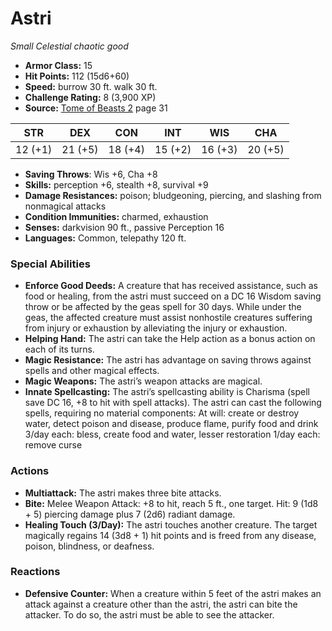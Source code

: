 # Astri

*Small* *Celestial* *chaotic good*

- **Armor Class:** 15
- **Hit Points:** 112 (15d6+60)
- **Speed:** burrow 30 ft. walk 30 ft.
- **Challenge Rating:** 8 (3,900 XP)
- **Source:** [Tome of Beasts 2](https://koboldpress.com/kpstore/product/tome-of-beasts-2-for-5th-edition) page 31

| STR | DEX | CON | INT | WIS | CHA |
| --- | --- | --- | --- | --- | --- |
| 12 (+1) | 21 (+5) | 18 (+4) | 15 (+2) | 16 (+3) | 20 (+5) |

- **Saving Throws**: Wis +6, Cha +8
- **Skills:** perception +6, stealth +8, survival +9
- **Damage Resistances:** poison; bludgeoning, piercing, and slashing from nonmagical attacks
- **Condition Immunities:** charmed, exhaustion
- **Senses:** darkvision 90 ft., passive Perception 16
- **Languages:** Common, telepathy 120 ft.
### Special Abilities
- **Enforce Good Deeds:** A creature that has received assistance, such as food or healing, from the astri must succeed on a DC 16 Wisdom saving throw or be affected by the geas spell for 30 days. While under the geas, the affected creature must assist nonhostile creatures suffering from injury or exhaustion by alleviating the injury or exhaustion.
- **Helping Hand:** The astri can take the Help action as a bonus action on each of its turns.
- **Magic Resistance:** The astri has advantage on saving throws against spells and other magical effects.
- **Magic Weapons:** The astri’s weapon attacks are magical.
- **Innate Spellcasting:** The astri’s spellcasting ability is Charisma (spell save DC 16, +8 to hit with spell attacks). The astri can cast the following spells, requiring no material components:
At will: create or destroy water, detect poison and disease, produce flame, purify food and drink
3/day each: bless, create food and water, lesser restoration
1/day each: remove curse
### Actions
- **Multiattack:** The astri makes three bite attacks.
- **Bite:** Melee Weapon Attack: +8 to hit, reach 5 ft., one target. Hit: 9 (1d8 + 5) piercing damage plus 7 (2d6) radiant damage.
- **Healing Touch (3/Day):** The astri touches another creature. The target magically regains 14 (3d8 + 1) hit points and is freed from any disease, poison, blindness, or deafness.
### Reactions
- **Defensive Counter:** When a creature within 5 feet of the astri makes an attack against a creature other than the astri, the astri can bite the attacker. To do so, the astri must be able to see the attacker.


